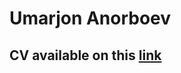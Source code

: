 # Umarjon Anorboev
## CV available on this [link](https://1998umar.github.io/rsschool-cv/cv "CV") 

